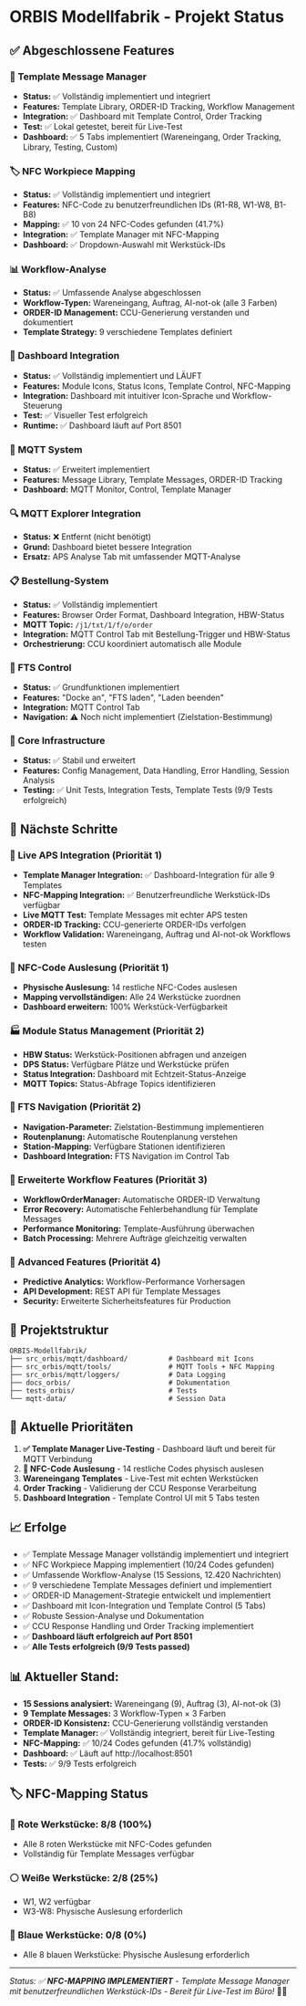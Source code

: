 # ORBIS Modellfabrik - Projekt Status

## ✅ Abgeschlossene Features

### 🎯 Template Message Manager
- **Status:** ✅ Vollständig implementiert und integriert
- **Features:** Template Library, ORDER-ID Tracking, Workflow Management
- **Integration:** ✅ Dashboard mit Template Control, Order Tracking
- **Test:** ✅ Lokal getestet, bereit für Live-Test
- **Dashboard:** ✅ 5 Tabs implementiert (Wareneingang, Order Tracking, Library, Testing, Custom)

### 🏷️ NFC Workpiece Mapping
- **Status:** ✅ Vollständig implementiert und integriert
- **Features:** NFC-Code zu benutzerfreundlichen IDs (R1-R8, W1-W8, B1-B8)
- **Mapping:** ✅ 10 von 24 NFC-Codes gefunden (41.7%)
- **Integration:** ✅ Template Manager mit NFC-Mapping
- **Dashboard:** ✅ Dropdown-Auswahl mit Werkstück-IDs

### 📊 Workflow-Analyse
- **Status:** ✅ Umfassende Analyse abgeschlossen
- **Workflow-Typen:** Wareneingang, Auftrag, AI-not-ok (alle 3 Farben)
- **ORDER-ID Management:** CCU-Generierung verstanden und dokumentiert
- **Template Strategy:** 9 verschiedene Templates definiert

### 🎨 Dashboard Integration
- **Status:** ✅ Vollständig implementiert und LÄUFT
- **Features:** Module Icons, Status Icons, Template Control, NFC-Mapping
- **Integration:** Dashboard mit intuitiver Icon-Sprache und Workflow-Steuerung
- **Test:** ✅ Visueller Test erfolgreich
- **Runtime:** ✅ Dashboard läuft auf Port 8501

### 📡 MQTT System
- **Status:** ✅ Erweitert implementiert
- **Features:** Message Library, Template Messages, ORDER-ID Tracking
- **Dashboard:** MQTT Monitor, Control, Template Manager

### 🔍 MQTT Explorer Integration
- **Status:** ❌ Entfernt (nicht benötigt)
- **Grund:** Dashboard bietet bessere Integration
- **Ersatz:** APS Analyse Tab mit umfassender MQTT-Analyse

### 📋 Bestellung-System
- **Status:** ✅ Vollständig implementiert
- **Features:** Browser Order Format, Dashboard Integration, HBW-Status
- **MQTT Topic:** `/j1/txt/1/f/o/order`
- **Integration:** MQTT Control Tab mit Bestellung-Trigger und HBW-Status
- **Orchestrierung:** CCU koordiniert automatisch alle Module

### 🚗 FTS Control
- **Status:** ✅ Grundfunktionen implementiert
- **Features:** "Docke an", "FTS laden", "Laden beenden"
- **Integration:** MQTT Control Tab
- **Navigation:** ⚠️ Noch nicht implementiert (Zielstation-Bestimmung)

### 🔧 Core Infrastructure
- **Status:** ✅ Stabil und erweitert
- **Features:** Config Management, Data Handling, Error Handling, Session Analysis
- **Testing:** ✅ Unit Tests, Integration Tests, Template Tests (9/9 Tests erfolgreich)

## 🚧 Nächste Schritte

### 🔗 Live APS Integration (Priorität 1)
- **Template Manager Integration:** ✅ Dashboard-Integration für alle 9 Templates
- **NFC-Mapping Integration:** ✅ Benutzerfreundliche Werkstück-IDs verfügbar
- **Live MQTT Test:** Template Messages mit echter APS testen
- **ORDER-ID Tracking:** CCU-generierte ORDER-IDs verfolgen
- **Workflow Validation:** Wareneingang, Auftrag und AI-not-ok Workflows testen

### 📱 NFC-Code Auslesung (Priorität 1)
- **Physische Auslesung:** 14 restliche NFC-Codes auslesen
- **Mapping vervollständigen:** Alle 24 Werkstücke zuordnen
- **Dashboard erweitern:** 100% Werkstück-Verfügbarkeit

### 🏭 Module Status Management (Priorität 2)
- **HBW Status:** Werkstück-Positionen abfragen und anzeigen
- **DPS Status:** Verfügbare Plätze und Werkstücke prüfen
- **Status Integration:** Dashboard mit Echtzeit-Status-Anzeige
- **MQTT Topics:** Status-Abfrage Topics identifizieren

### 🚗 FTS Navigation (Priorität 2)
- **Navigation-Parameter:** Zielstation-Bestimmung implementieren
- **Routenplanung:** Automatische Routenplanung verstehen
- **Station-Mapping:** Verfügbare Stationen identifizieren
- **Dashboard Integration:** FTS Navigation im Control Tab

### 🎯 Erweiterte Workflow Features (Priorität 3)
- **WorkflowOrderManager:** Automatische ORDER-ID Verwaltung
- **Error Recovery:** Automatische Fehlerbehandlung für Template Messages
- **Performance Monitoring:** Template-Ausführung überwachen
- **Batch Processing:** Mehrere Aufträge gleichzeitig verwalten

### 🚀 Advanced Features (Priorität 4)
- **Predictive Analytics:** Workflow-Performance Vorhersagen
- **API Development:** REST API für Template Messages
- **Security:** Erweiterte Sicherheitsfeatures für Production

## 📁 Projektstruktur

```
ORBIS-Modellfabrik/
├── src_orbis/mqtt/dashboard/          # Dashboard mit Icons
├── src_orbis/mqtt/tools/              # MQTT Tools + NFC Mapping
├── src_orbis/mqtt/loggers/            # Data Logging
├── docs_orbis/                        # Dokumentation
├── tests_orbis/                       # Tests
└── mqtt-data/                         # Session Data
```

## 🎯 Aktuelle Prioritäten

1. **✅ Template Manager Live-Testing** - Dashboard läuft und bereit für MQTT Verbindung
2. **📱 NFC-Code Auslesung** - 14 restliche Codes physisch auslesen
3. **Wareneingang Templates** - Live-Test mit echten Werkstücken
4. **Order Tracking** - Validierung der CCU Response Verarbeitung
5. **Dashboard Integration** - Template Control UI mit 5 Tabs testen

## 📈 Erfolge

- ✅ Template Message Manager vollständig implementiert und integriert
- ✅ NFC Workpiece Mapping implementiert (10/24 Codes gefunden)
- ✅ Umfassende Workflow-Analyse (15 Sessions, 12.420 Nachrichten)
- ✅ 9 verschiedene Template Messages definiert und implementiert
- ✅ ORDER-ID Management-Strategie entwickelt und implementiert
- ✅ Dashboard mit Icon-Integration und Template Control (5 Tabs)
- ✅ Robuste Session-Analyse und Dokumentation
- ✅ CCU Response Handling und Order Tracking implementiert
- ✅ **Dashboard läuft erfolgreich auf Port 8501**
- ✅ **Alle Tests erfolgreich (9/9 Tests passed)**

## 📊 **Aktueller Stand:**

- **15 Sessions analysiert:** Wareneingang (9), Auftrag (3), AI-not-ok (3)
- **9 Template Messages:** 3 Workflow-Typen × 3 Farben
- **ORDER-ID Konsistenz:** CCU-Generierung vollständig verstanden
- **Template Manager:** ✅ Vollständig integriert, bereit für Live-Testing
- **NFC-Mapping:** ✅ 10/24 Codes gefunden (41.7% vollständig)
- **Dashboard:** ✅ Läuft auf http://localhost:8501
- **Tests:** ✅ 9/9 Tests erfolgreich

## 🏷️ NFC-Mapping Status

### 🔴 Rote Werkstücke: 8/8 (100%)
- Alle 8 roten Werkstücke mit NFC-Codes gefunden
- Vollständig für Template Messages verfügbar

### ⚪ Weiße Werkstücke: 2/8 (25%)
- W1, W2 verfügbar
- W3-W8: Physische Auslesung erforderlich

### 🔵 Blaue Werkstücke: 0/8 (0%)
- Alle 8 blauen Werkstücke: Physische Auslesung erforderlich

---

*Status: ✅ **NFC-MAPPING IMPLEMENTIERT** - Template Message Manager mit benutzerfreundlichen Werkstück-IDs - Bereit für Live-Test im Büro!* 🚀✨
